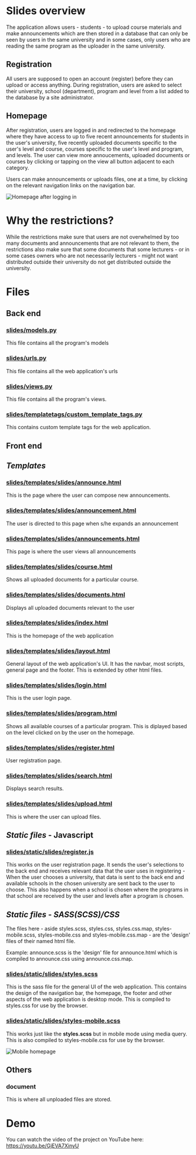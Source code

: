 # Slides overview 

The application allows users - students - to upload course materials and make announcements which are then stored in a database that can only be seen by users in the same university and in some cases, only users who are reading the same program as the uploader in the same university.

## Registration
All users are supposed to open an account (register) before they can upload or access anything. During registration, users are asked to select their university, school (department), program and level from a list added to the database by a site administrator.

## Homepage
After registration, users are logged in and redirected to the homepage where they have access to up to five recent announcements for students in the user's university, five recently uploaded documents specific to the user's level and course, courses specific to the user's level and program, and levels. The user can view more annoucements, uploaded documents or courses by clicking or tapping on the view all button adjacent to each category.

Users can make announcements or uploads files, one at a time, by clicking on the relevant navigation links on the navigation bar.

![Homepage after logging in](readme_assets/Slides_homepage.jpeg)

# Why the restrictions?
While the restrictions make sure that users are not overwhelmed by too many documents and announcements that are not relevant to them, the restrictions also make sure that some documents that some lecturers - or in some cases owners who are not necessarily lecturers - might not want distributed outside their university do not get distributed outside the university.

# Files

## Back end

### [slides/models.py](slides/models.py "models.py")
This file contains all the program's models

### [slides/urls.py](slides/urls.py "urls.py")
This file contains all the web application's urls

### [slides/views.py](slides/views.py "views.py")
This file contains all the program's views.

### [slides/templatetags/custom_template_tags.py](slides/templatetags/custom_template_tags.py "custom_template_tags.py")
This contains custom template tags for the web application.

## Front end

## _Templates_

### [slides/templates/slides/announce.html](slides/templates/slides/announce.html)
This is the page where the user can compose new announcements.

### [slides/templates/slides/announcement.html](slides/templates/slides/announcement.html)
The user is directed to this page when s/he expands an announcement

### [slides/templates/slides/announcements.html](slides/templates/slides/announcements.html)
This page is where the user views all announcements

### [slides/templates/slides/course.html](slides/templates/slides/course.html)
Shows all uploaded documents for a particular course.

### [slides/templates/slides/documents.html](slides/templates/slides/documents.html)
Displays all uploaded documents relevant to the user

### [slides/templates/slides/index.html](slides/templates/slides/index.html)
This is the homepage of the web application

### [slides/templates/slides/layout.html](slides/templates/slides/layout.html)
General layout of the web application's UI. It has the navbar, most scripts, general page and the footer. This is extended by other html files.

### [slides/templates/slides/login.html](slides/templates/slides/login.html)
This is the user login page.

### [slides/templates/slides/program.html](slides/templates/slides/program.html)
Shows all available courses of a particular program. This is diplayed based on the level clicked on by the user on the homepage.

### [slides/templates/slides/register.html](slides/templates/slides/register.html)
User registration page.

### [slides/templates/slides/search.html](slides/templates/slides/search.html)
Displays search results.

### [slides/templates/slides/upload.html](slides/templates/slides/upload.html)
This is where the user can upload files.

## _Static files_ - Javascript

### [slides/static/slides/register.js](slides/static/slides/register.js)
This works on the user registration page. It sends the user's selections to the back end and receives relevant data that the user uses in registering - When the user chooses a university, that data is sent to the back end and available schools in the chosen university are sent back to the user to choose. This also happens when a school is chosen where the programs in that school are received by the user and levels after a program is chosen.

## _Static files_ - _SASS(SCSS)/CSS_
The files here - aside styles.scss, styles.css, styles.css.map, styles-mobile.scss, styles-mobile.css and styles-mobile.css.map - are the 'design' files of their named html file.

Example: announce.scss is the 'design' file for announce.html which is compiled to announce.css using announce.css.map.

### [slides/static/slides/styles.scss](slides/static/slides/styles.scss)
This is the sass file for the general UI of the web application. This contains the design of the navigation bar, the homepage, the footer and other aspects of the web application is desktop mode. This is compiled to styles.css for use by the browser.

### [slides/static/slides/styles-mobile.scss](slides/static/slides/styles-mobile.scss)
This works just like the **styles.scss** but in mobile mode using media query. This is also compiled to styles-mobile.css for use by the browser.

![Mobile homepage](readme_assets/slides_homepage_mobile.png)

## Others

### document
This is where all unploaded files are stored.

# Demo
You can watch the video of the project on YouTube here: https://youtu.be/GjEVA7XinyU
